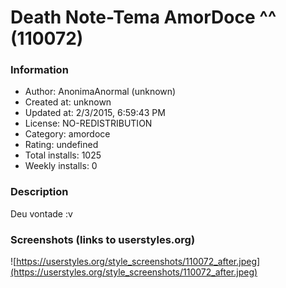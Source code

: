 # Death Note-Tema AmorDoce ^^ (110072)

### Information
- Author: AnonimaAnormal (unknown)
- Created at: unknown
- Updated at: 2/3/2015, 6:59:43 PM
- License: NO-REDISTRIBUTION
- Category: amordoce
- Rating: undefined
- Total installs: 1025
- Weekly installs: 0


### Description
Deu vontade :v


### Screenshots (links to userstyles.org)
![https://userstyles.org/style_screenshots/110072_after.jpeg](https://userstyles.org/style_screenshots/110072_after.jpeg)


